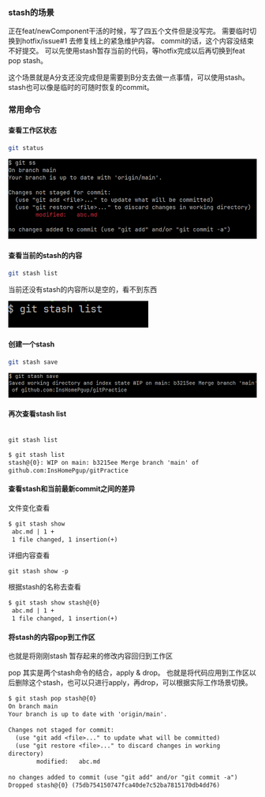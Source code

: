 ### stash的场景
正在feat/newComponent干活的时候，写了四五个文件但是没写完。
需要临时切换到hotfix/issue#1 去修复线上的紧急维护内容。
commit的话，这个内容没结束不好提交。
可以先使用stash暂存当前的代码，等hotfix完成以后再切换到feat pop stash。

这个场景就是A分支还没完成但是需要到B分支去做一点事情，可以使用stash。
stash也可以像是临时的可随时恢复的commit。

### 常用命令

#### 查看工作区状态

```bash
git status
```

![img.png](img.png)

#### 查看当前的stash的内容

``` bash
git stash list

```

当前还没有stash的内容所以是空的，看不到东西

![img_1.png](img_1.png)

#### 创建一个stash

```bash
git stash save
```


![img_2.png](img_2.png)

#### 再次查看stash list

```

git stash list

```

```text
$ git stash list
stash@{0}: WIP on main: b3215ee Merge branch 'main' of github.com:InsHomePgup/gitPractice
```
#### 查看stash和当前最新commit之间的差异

文件变化查看
```
$ git stash show
 abc.md | 1 +
 1 file changed, 1 insertion(+)
```
详细内容查看

```
git stash show -p
```


根据stash的名称去查看

```
$ git stash show stash@{0}
 abc.md | 1 +
 1 file changed, 1 insertion(+)
```

#### 将stash的内容pop到工作区

也就是将刚刚stash 暂存起来的修改内容回归到工作区

pop 其实是两个stash命令的结合，apply & drop。
也就是将代码应用到工作区以后删除这个stash，也可以只进行apply，再drop，可以根据实际工作场景切换。

```
$ git stash pop stash@{0}
On branch main
Your branch is up to date with 'origin/main'.

Changes not staged for commit:
  (use "git add <file>..." to update what will be committed)
  (use "git restore <file>..." to discard changes in working directory)
        modified:   abc.md

no changes added to commit (use "git add" and/or "git commit -a")
Dropped stash@{0} (75db754150747fca40de7c52ba7815170db4dd76)

```



